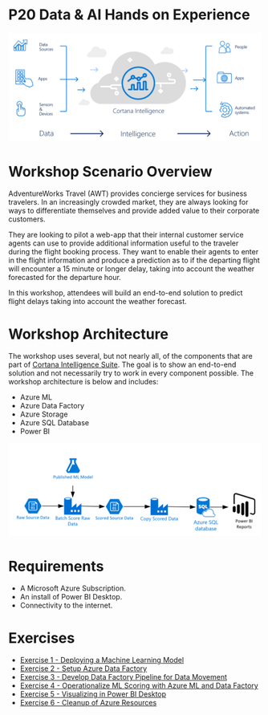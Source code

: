 # P20 Data & AI Hands on Experience
![Screenshot](images/cis_header.png)

# Workshop Scenario Overview

AdventureWorks Travel (AWT) provides concierge services for business travelers. In an increasingly crowded market, they are always looking for ways to differentiate themselves and provide added value to their corporate customers.

They are looking to pilot a web-app that their internal customer service agents can use to provide additional information useful to the traveler during the flight booking process. They want to enable their agents to enter in the flight information and produce a prediction as to if the departing flight will encounter a 15 minute or longer delay, taking into account the weather forecasted for the departure hour.

In this workshop, attendees will build an end-to-end solution to predict flight delays taking into account the weather forecast.

# Workshop Architecture
The workshop uses several, but not nearly all, of the components that are part of [Cortana Intelligence Suite](https://www.microsoft.com/en-us/cloud-platform/cortana-intelligence-suite). The goal is to show an end-to-end solution and not necessarily try to work in every component possible. The workshop architecture is below and includes:

- Azure ML
- Azure Data Factory
- Azure Storage
- Azure SQL Database
- Power BI


![Screenshot](images/workshop_architecture.png)

# Requirements

- A Microsoft Azure Subscription.
- An install of Power BI Desktop.
- Connectivity to the internet. 

# Exercises

- [Exercise 1 - Deploying a Machine Learning Model](01_Exercise_1_-_Deploying_a_Machine_Learning_Model.md)
- [Exercise 2 - Setup Azure Data Factory](02_Exercise_2_-_Setup_Azure_Data_Factory.md)
- [Exercise 3 - Develop Data Factory Pipeline for Data Movement](03_Exercise_3_-_Develop_Data_Factory_Pipeline_for_Data_Movement.md)
- [Exercise 4 - Operationalize ML Scoring with Azure ML and Data Factory](04_Exercise_4_-_Operationalize_ML_Scoring_with_Azure_ML_and_Data_Factory.md)
- [Exercise 5 - Visualizing in Power BI Desktop](05_Exercise_5_-_Visualizing_in_Power_BI_Desktop.md)
- [Exercise 6 - Cleanup of Azure Resources](06_Exercise_6_-_Cleanup_of_Azure_Resources.md)

